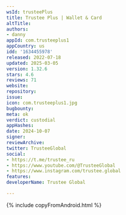 ```yaml
---
wsId: trusteePlus
title: Trustee Plus | Wallet & Card
altTitle: 
authors:
- danny
appId: com.trusteeplus1
appCountry: us
idd: '1634455978'
released: 2022-07-18
updated: 2025-03-05
version: 1.32.6
stars: 4.6
reviews: 71
website: 
repository: 
issue: 
icon: com.trusteeplus1.jpg
bugbounty: 
meta: ok
verdict: custodial
appHashes: 
date: 2024-10-07
signer: 
reviewArchive: 
twitter: TrusteeGlobal
social:
- https://t.me/trustee_ru
- https://www.youtube.com/@TrusteeGlobal
- https://www.instagram.com/trustee.global
features: 
developerName: Trustee Global

---
```


{% include copyFromAndroid.html %}